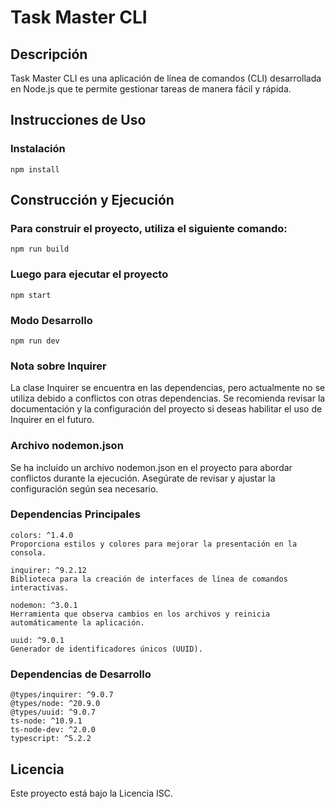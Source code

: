 # Task Master CLI
## Descripción

Task Master CLI es una aplicación de línea de comandos (CLI) desarrollada en Node.js que te permite gestionar tareas de manera fácil y rápida.

## Instrucciones de Uso
### Instalación
	npm install

## Construcción y Ejecución
### Para construir el proyecto, utiliza el siguiente comando:
	npm run build

### Luego para ejecutar el proyecto
	npm start 

### Modo Desarrollo
	npm run dev

### Nota sobre Inquirer
La clase Inquirer se encuentra en las dependencias, pero actualmente no se utiliza debido a conflictos con otras dependencias. Se recomienda revisar la documentación y la configuración del proyecto si deseas habilitar el uso de Inquirer en el futuro.

### Archivo nodemon.json
Se ha incluido un archivo nodemon.json en el proyecto para abordar conflictos durante la ejecución. Asegúrate de revisar y ajustar la configuración según sea necesario.

### Dependencias Principales

	colors: ^1.4.0
	Proporciona estilos y colores para mejorar la presentación en la consola.
	
	inquirer: ^9.2.12
	Biblioteca para la creación de interfaces de línea de comandos interactivas.
	
	nodemon: ^3.0.1
	Herramienta que observa cambios en los archivos y reinicia automáticamente la aplicación.
	
	uuid: ^9.0.1
	Generador de identificadores únicos (UUID).

### Dependencias de Desarrollo
	@types/inquirer: ^9.0.7
	@types/node: ^20.9.0
	@types/uuid: ^9.0.7
	ts-node: ^10.9.1
	ts-node-dev: ^2.0.0
	typescript: ^5.2.2

## Licencia
Este proyecto está bajo la Licencia ISC.
